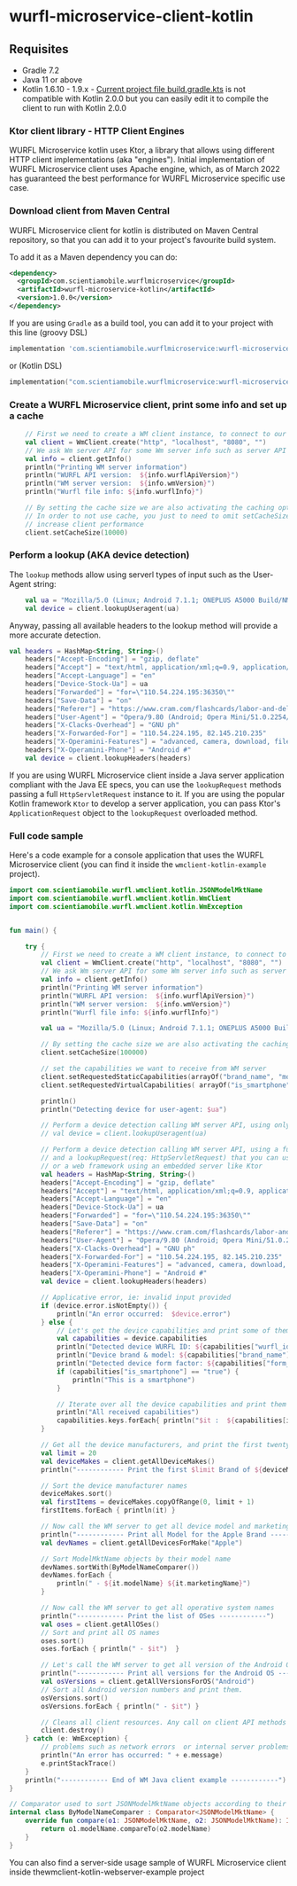 # wurfl-microservice-client-kotlin

## Requisites

- Gradle 7.2
- Java 11 or above
- Kotlin 1.6.10 - 1.9.x - [Current project file build.gradle.kts](https://github.com/WURFL/wurfl-microservice-client-kotlin/blob/master/wmclient/lib/build.gradle.kts)
  is not compatible with Kotlin 2.0.0 but you can easily edit it to compile the client to run with Kotlin 2.0.0



### Ktor client library - HTTP Client Engines
WURFL Microservice kotlin uses Ktor, a library that allows using different HTTP client implementations (aka "engines").
Initial implementation of WURFL Microservice client uses Apache engine, which, as of March 2022 has guaranteed the best performance 
for WURFL Microservice specific use case.

### Download client from Maven Central
WURFL Microservice client for kotlin is distributed on Maven Central repository, so that you can add it to your project's
favourite build system.

To add it as a Maven dependency you can do:

```xml
<dependency>
  <groupId>com.scientiamobile.wurflmicroservice</groupId>
  <artifactId>wurfl-microservice-kotlin</artifactId>
  <version>1.0.0</version>
</dependency>
```

If you are using `Gradle` as a build tool, you can add it to your project with this line (groovy DSL)

```groovy
implementation 'com.scientiamobile.wurflmicroservice:wurfl-microservice-kotlin:1.0.0'
```

or (Kotlin DSL)

```kotlin
implementation("com.scientiamobile.wurflmicroservice:wurfl-microservice-kotlin:1.0.0")
```


### Create a WURFL Microservice client, print some info and set up a cache

```kotlin
    // First we need to create a WM client instance, to connect to our WM server API at the specified host and port.
    val client = WmClient.create("http", "localhost", "8080", "")
    // We ask Wm server API for some Wm server info such as server API version and info about WURFL API and file used by WM server.
    val info = client.getInfo()
    println("Printing WM server information")
    println("WURFL API version:  ${info.wurflApiVersion}")
    println("WM server version:  ${info.wmVersion}")
    println("Wurfl file info: ${info.wurflInfo}")

    // By setting the cache size we are also activating the caching option in WM client. 
    // In order to not use cache, you just to need to omit setCacheSize call; anyway it is strongly recommended to use cache to 
    // increase client performance
    client.setCacheSize(10000)
```

### Perform a lookup (AKA device detection)
The `lookup` methods allow using serverl types of input such as the User-Agent string:

```kotlin
    val ua = "Mozilla/5.0 (Linux; Android 7.1.1; ONEPLUS A5000 Build/NMF26X) AppleWebKit/537.36 (KHTML, like Gecko) Chrome/56.0.2924.87 Mobile Safari/537.36"
    val device = client.lookupUseragent(ua)
```

Anyway, passing all available headers to the lookup method will provide a more accurate detection.

```kotlin
val headers = HashMap<String, String>()
    headers["Accept-Encoding"] = "gzip, deflate"
    headers["Accept"] = "text/html, application/xml;q=0.9, application/xhtml+xml, image/png, image/webp, image/jpeg, image/gif, image/x-xbitmap, */*;q=0.1"
    headers["Accept-Language"] = "en"
    headers["Device-Stock-Ua"] = ua
    headers["Forwarded"] = "for=\"110.54.224.195:36350\""
    headers["Save-Data"] = "on"
    headers["Referer"] = "https://www.cram.com/flashcards/labor-and-delivery-questions-889210"
    headers["User-Agent"] = "Opera/9.80 (Android; Opera Mini/51.0.2254/184.121; U; en) Presto/2.12.423 Version/12.16"
    headers["X-Clacks-Overhead"] = "GNU ph"
    headers["X-Forwarded-For"] = "110.54.224.195, 82.145.210.235"
    headers["X-Operamini-Features"] = "advanced, camera, download, file_system, folding, httpping, pingback, routing, touch, viewport"
    headers["X-Operamini-Phone"] = "Android #"
    val device = client.lookupHeaders(headers)
```

If you are using WURFL Microservice client inside a Java server application compliant with the Java EE specs, you can use the
`lookupRequest` methods passing a full `HttpServletRequest` instance to it. If you are using the popular Kotlin framework `Ktor` 
to develop a server application, you can pass Ktor's `ApplicationRequest` object to the `lookupRequest` overloaded method.


### Full code sample

Here's a code example for a console application that uses the WURFL Microservice client (you can find it inside the `wmclient-kotlin-example` project).


```kotlin
import com.scientiamobile.wurfl.wmclient.kotlin.JSONModelMktName
import com.scientiamobile.wurfl.wmclient.kotlin.WmClient
import com.scientiamobile.wurfl.wmclient.kotlin.WmException


fun main() {

    try {
        // First we need to create a WM client instance, to connect to our WM server API at the specified host and port.
        val client = WmClient.create("http", "localhost", "8080", "")
        // We ask Wm server API for some Wm server info such as server API version and info about WURFL API and file used by WM server.
        val info = client.getInfo()
        println("Printing WM server information")
        println("WURFL API version:  ${info.wurflApiVersion}")
        println("WM server version:  ${info.wmVersion}")
        println("Wurfl file info: ${info.wurflInfo}")

        val ua = "Mozilla/5.0 (Linux; Android 7.1.1; ONEPLUS A5000 Build/NMF26X) AppleWebKit/537.36 (KHTML, like Gecko) Chrome/56.0.2924.87 Mobile Safari/537.36"

        // By setting the cache size we are also activating the caching option in WM client. In order to not use cache, you just to need to omit setCacheSize call
        client.setCacheSize(100000)

        // set the capabilities we want to receive from WM server
        client.setRequestedStaticCapabilities(arrayOf("brand_name", "model_name"))
        client.setRequestedVirtualCapabilities( arrayOf("is_smartphone", "form_factor"))

        println()
        println("Detecting device for user-agent: $ua")

        // Perform a device detection calling WM server API, using only the user agent
        // val device = client.lookupUseragent(ua)

        // Perform a device detection calling WM server API, using a full HTTP request header map (there's also a lookupRequest(req: ApplicationRequest)
        // and a lookupRequest(req: HttpServletRequest) that you can use when running a WM client inside a web application on an application server like tomcat/glassfish/jboss, etc.
        // or a web framework using an embedded server like Ktor
        val headers = HashMap<String, String>()
        headers["Accept-Encoding"] = "gzip, deflate"
        headers["Accept"] = "text/html, application/xml;q=0.9, application/xhtml+xml, image/png, image/webp, image/jpeg, image/gif, image/x-xbitmap, */*;q=0.1"
        headers["Accept-Language"] = "en"
        headers["Device-Stock-Ua"] = ua
        headers["Forwarded"] = "for=\"110.54.224.195:36350\""
        headers["Save-Data"] = "on"
        headers["Referer"] = "https://www.cram.com/flashcards/labor-and-delivery-questions-889210"
        headers["User-Agent"] = "Opera/9.80 (Android; Opera Mini/51.0.2254/184.121; U; en) Presto/2.12.423 Version/12.16"
        headers["X-Clacks-Overhead"] = "GNU ph"
        headers["X-Forwarded-For"] = "110.54.224.195, 82.145.210.235"
        headers["X-Operamini-Features"] = "advanced, camera, download, file_system, folding, httpping, pingback, routing, touch, viewport"
        headers["X-Operamini-Phone"] = "Android #"
        val device = client.lookupHeaders(headers)

        // Applicative error, ie: invalid input provided
        if (device.error.isNotEmpty()) {
            println("An error occurred:  $device.error")
        } else {
            // Let's get the device capabilities and print some of them
            val capabilities = device.capabilities
            println("Detected device WURFL ID: ${capabilities["wurfl_id"]}")
            println("Device brand & model: ${capabilities["brand_name"]} ${capabilities["model_name"]}")
            println("Detected device form factor: ${capabilities["form_factor"]}")
            if (capabilities["is_smartphone"] == "true") {
                println("This is a smartphone")
            }

            // Iterate over all the device capabilities and print them
            println("All received capabilities")
            capabilities.keys.forEach{ println("$it :  ${capabilities[it]}") }
        }

        // Get all the device manufacturers, and print the first twenty
        val limit = 20
        val deviceMakes = client.getAllDeviceMakes()
        println("------------ Print the first $limit Brand of ${deviceMakes.size} retrieved from server ------------")

        // Sort the device manufacturer names
        deviceMakes.sort()
        val firstItems = deviceMakes.copyOfRange(0, limit + 1)
        firstItems.forEach { println(it) }

        // Now call the WM server to get all device model and marketing names produced by Apple
        println("------------ Print all Model for the Apple Brand ------------")
        val devNames = client.getAllDevicesForMake("Apple")

        // Sort ModelMktName objects by their model name
        devNames.sortWith(ByModelNameComparer())
        devNames.forEach {
            println(" - ${it.modelName} ${it.marketingName}")
        }

        // Now call the WM server to get all operative system names
        println("------------ Print the list of OSes ------------")
        val oses = client.getAllOSes()
        // Sort and print all OS names
        oses.sort()
        oses.forEach { println(" - $it")  }

        // Let's call the WM server to get all version of the Android OS
        println("------------ Print all versions for the Android OS ------------")
        val osVersions = client.getAllVersionsForOS("Android")
        // Sort all Android version numbers and print them.
        osVersions.sort()
        osVersions.forEach { println(" - $it") }

        // Cleans all client resources. Any call on client API methods after this one will throw a WmException
        client.destroy()
    } catch (e: WmException) {
        // problems such as network errors  or internal server problems
        println("An error has occurred: " + e.message)
        e.printStackTrace()
    }
    println("------------ End of WM Java client example ------------")
}

// Comparator used to sort JSONModelMktName objects according to their model name property, for which is used the String natural ordering.
internal class ByModelNameComparer : Comparator<JSONModelMktName> {
    override fun compare(o1: JSONModelMktName, o2: JSONModelMktName): Int {
        return o1.modelName.compareTo(o2.modelName)
    }
}
```

You can also find a server-side usage sample of WURFL Microservice client inside thewmclient-kotlin-webserver-example project

